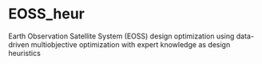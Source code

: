 # EOSS_heur
Earth Observation Satellite System (EOSS) design optimization using data-driven multiobjective optimization with expert knowledge as design heuristics
